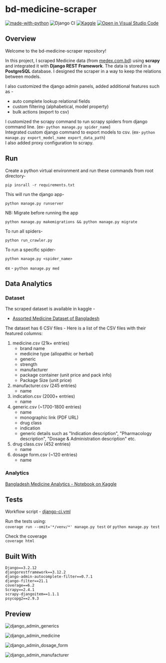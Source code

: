# bd-medicine-scraper
[![made-with-python](https://img.shields.io/badge/Made%20with-Python-1f425f.svg)](https://www.python.org/) ![Django CI](https://github.com/ahmedshahriar/bd-medicine-scraper/actions/workflows/django-ci.yml/badge.svg) [![Kaggle](https://kaggle.com/static/images/open-in-kaggle.svg)](https://www.kaggle.com/ahmedshahriarsakib/bangladesh-medicine-analytics) [![Open in Visual Studio Code](https://open.vscode.dev/badges/open-in-vscode.svg)](https://github.dev/ahmedshahriar/bd-medicine-scraper)

## Overview
Welcome to the bd-medicine-scraper repository!

In this project, I scraped Medicine data (from [medex.com.bd](https://medex.com.bd)) using **scrapy** and integrated it with **Django REST Framework**. The data is stored in a **PostgreSQL** database. I designed the scraper in a way to keep the relations between models.

I also customized the django admin panels, added additional features such as - 
- auto complete lookup relational fields
- custom filtering (alphabetical, model property)
- bulk actions (export to csv)

I customized the scrapy command to run scrapy spiders from django command line. (ex- `python manage.py spider_name`)\
Integrated custom django command to export models to csv. (ex- `python manage.py export_model_name export_data_path`)\
I also added proxy configuration to scrapy.



## Run   

Create a python virtual environment and run these commands from root directory-
```
pip insrall -r requirements.txt
```

This will run the django app-
```
python manage.py runserver
```

NB: Migrate before running the app
```
python manage.py makemigrations && python manage.py migrate
```

To run all spiders-

```
python run_crawler.py
```

To run a specific spider-
```
python manage.py <spider_name>
```
ex - `python manage.py med`


## Data Analytics

### Dataset
The scraped dataset is available in kaggle - 
- [Assorted Medicine Dataset of Bangladesh](https://www.kaggle.com/ahmedshahriarsakib/assorted-medicine-dataset-of-bangladesh)

The dataset has 6 CSV files -
Here is a list of the CSV files  with their featured columns:

1. medicine.csv (21k+ entries)
   - brand name
   - medicine type (allopathic or herbal)
   - generic
   - strength
   - manufacturer
   - package container (unit price and pack info)
   - Package Size (unit price)
2. manufacturer.csv (245 entries)
   - name
3. indication.csv (2000+ entries)
   - name
4. generic.csv (~1700-1800 entries)
   - name
   - monographic link (PDF URL)
   - drug class
   - indication
   - generic details such as "Indication description", "Pharmacology description", "Dosage & Administration description" etc.
5. drug class.csv (452 entries)
   - name
6. dosage form.csv (~120 entries)
   - name

### Analytics
[Bangladesh Medicine Analytics - Notebook on Kaggle](https://www.kaggle.com/ahmedshahriarsakib/bangladesh-medicine-analytics)

## Tests
Workflow script - [django-ci.yml](https://github.com/ahmedshahriar/bd-medicine-scraper/blob/dev/.github/workflows/django-ci.yml)

Run the tests using:\
`coverage run --omit='*/venv/*' manage.py test`
or
`python manage.py test`

Check the coverage\
`coverage html`

## Built With

```
Django==3.2.12
djangorestframework==3.12.2
django-admin-autocomplete-filter==0.7.1
django-filter==21.1
coverage==6.2
Scrapy==2.4.1
scrapy-djangoitem==1.1.1
psycopg2==2.9.3
```



## Preview

![django_admin_generics](https://user-images.githubusercontent.com/40615350/157111319-f84830b8-f9e3-4a3f-9f72-b0afc586ccb9.png)

![django_admin_medicine](https://user-images.githubusercontent.com/40615350/157111248-31ca4ee0-97e1-412e-92b1-31a451bb846c.png)

![django_admin_dosage_form](https://user-images.githubusercontent.com/40615350/157111180-98bb2b6a-bb15-4159-ba4b-48f92dd97538.png)

![django_admin_manufacturer](https://user-images.githubusercontent.com/40615350/157111404-3e3ff9e3-f9f4-4bd6-b176-c08fa32ecee1.png)